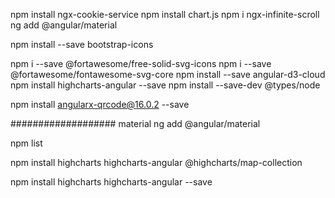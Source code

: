 npm install ngx-cookie-service
npm install chart.js
npm i ngx-infinite-scroll
ng add @angular/material

npm install --save bootstrap-icons


npm i --save @fortawesome/free-solid-svg-icons
npm i --save @fortawesome/fontawesome-svg-core
npm install --save angular-d3-cloud
npm install highcharts-angular --save
npm install --save-dev @types/node

npm install angularx-qrcode@16.0.2 --save

################### material
ng add @angular/material


npm list

npm install highcharts highcharts-angular @highcharts/map-collection


npm install highcharts highcharts-angular --save
